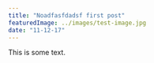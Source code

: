 ```yaml
---
title: "Noadfasfdadsf first post"
featuredImage: ../images/test-image.jpg
date: "11-12-17"
---
```


This is some text.
